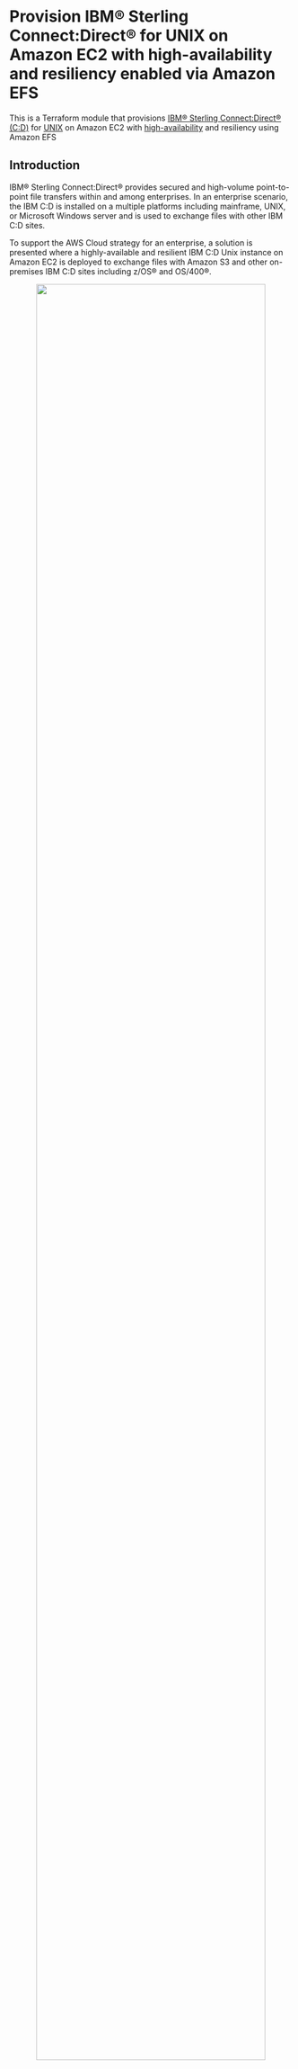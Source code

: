# Provision IBM® Sterling Connect:Direct® for UNIX on Amazon EC2 with high-availability and resiliency enabled via Amazon EFS

This is a Terraform module that provisions [IBM® Sterling Connect:Direct® (C:D)](https://www.ibm.com/products/connect-direct) for [UNIX](https://www.ibm.com/docs/en/connect-direct/6.2.0?topic=guide-connectdirect-unix-overview) on Amazon EC2 with [high-availability](https://www.ibm.com/docs/en/connect-direct/6.2.0?topic=unix-defining-high-availability-settings-in-configuration-files) and resiliency using Amazon EFS

## Introduction
IBM® Sterling Connect:Direct® provides secured and high-volume point-to-point file transfers within and among enterprises. In an enterprise scenario, the IBM C:D is installed on a multiple platforms including mainframe, UNIX, or Microsoft Windows server and is used to exchange files with other IBM C:D sites.

To support the AWS Cloud strategy for an enterprise, a solution is presented where a highly-available and resilient IBM C:D Unix instance on Amazon EC2 is deployed to exchange files with Amazon S3 and other on-premises IBM C:D sites including z/OS® and OS/400®.
<p align="center"><img src="images/aws-tf-cdu-big-picture.png" width="90%"/></p>

- High-availability is implemented via Amazon EC2 Auto Scaling Group to maintain minimum 1 IBM C:D Unix instance in the configured Availability Zone(s).
- IBM C:D Unix instance is fronted by Network Load-Balancer (NLB) to route the traffic to the available instance.
- On-premises IBM C:D sites communicate via the domain name defined at the Amazon Route 53 that is resolved to the NLB.
- Resiliency of the server state is implemented via highly-available and encrypted Amazon EFS instance with mount points in each Availability Zone.
- Security Groups are used for access control to the IBM C:D server and Amazon EFS mount points.

## Features

The terraform module has following features:

- Provision a [IBM C:D Unix](https://www.ibm.com/docs/en/connect-direct/6.2.0?topic=deployment-connectdirect-unix-silent-installation) node with high-availability and resiliency using [Amazon EFS](https://aws.amazon.com/efs/) in the existing VPC and subnets identified via tags.
  - Amazon EC2 [Auto Scaling Group](https://docs.aws.amazon.com/autoscaling/ec2/userguide/auto-scaling-groups.html) is created (`min=1,max=1,desired=1`) to maintain minimum 1 IBM C:D Unix instance.
  - Optionally, provision the IBM C:D Unix node using [Amazon EBS](https://aws.amazon.com/ebs/) without resiliency of state.
- Use a shared Amazon EFS instance (identified by `efs_id`), or provision a new [regional](https://docs.aws.amazon.com/efs/latest/ug/storage-classes.html) Amazon EFS instance with [lifecycle management](https://docs.aws.amazon.com/efs/latest/ug/lifecycle-management-efs.html), [EFS mount target(s)](https://docs.aws.amazon.com/efs/latest/ug/manage-fs-access.html), and [Security Group](https://docs.aws.amazon.com/efs/latest/ug/network-access.html) in the existing VPC and subnets identified via tags.
  - Optionally encrypt the created Amazon EFS file system using an existing [AWS KMS](https://aws.amazon.com/kms/) key or provision a new AWS KMS key for Amazon EFS encryption.
  - Adds necessary rules to the Amazon EFS Security Group, so that IBM C:D Unix instance can access it.
- Use an existing [instance profile](https://docs.aws.amazon.com/IAM/latest/UserGuide/id_roles_use_switch-role-ec2_instance-profiles.html) or provision a new instance profile with necessary access to Amazon S3 and Amazon CloudWatch.
- Install and configure the Amazon CloudWatch agent to forward the server logs to the Amazon CloudWatch logs.
- Optionally encrypt the attached Amazon EBS, [Amazon CloudWatch Logs](https://docs.aws.amazon.com/AmazonCloudWatch/latest/logs/WhatIsCloudWatchLogs.html), and [AWS System Manager Parameter Store](https://docs.aws.amazon.com/systems-manager/latest/userguide/systems-manager-parameter-store.html) using an existing AWS KMS key or provision a new AWS KMS key for the respective service.
- Optionally create a [Network Load Balancer](https://aws.amazon.com/elasticloadbalancing/network-load-balancer/) to front the network traffic and to provide consistent IP address to the client(s).
- Optionally creates a DNS record for the Network Load Balancer via providing the [Amazon Route 53 private hosted zone](https://docs.aws.amazon.com/Route53/latest/DeveloperGuide/hosted-zones-private.html) name.
- Support well-known tag based backup using AWS Backup.
- Customize the IBM C:D Unix node by providing your own
  - node name (`node_name`)
  - server `keycert` file.
  - `netmap.cfg` file (optional).
  - `userfile.cfg` file (optional).
  - installation folder structure (optional).
  - POSIX UID/GID for the `cdadmin` user (optional)
  - extra test or process files to be copied to the server.
  - Source CIDRs to allow access to the server.
  - [Amazon Machine Image (AMI)](https://docs.aws.amazon.com/AWSEC2/latest/UserGuide/AMIs.html) (optional)
  - [Amazon EC2 Instance Type](https://aws.amazon.com/ec2/instance-types/) (optional)
- Uniformly name and tag the provisioned resources.
- Additional module [tls\pca](./modules/tls/pca) is provided for generating IBM C:D Unix compatible server `keycert` file for development and testing purpose.

## Prerequisites

- The target AWS Account and AWS Region are identified.
- The AWS User/Role executing the Terraform scripts must have permissions to provision the target resources in the owner account.
- The [Terraform CLI](https://learn.hashicorp.com/tutorials/terraform/install-cli?in=terraform/aws-get-started) (`version = ">= 1.3.9"`) is installed.
- The [AWS CLI v2](https://awscli.amazonaws.com/v2/documentation/api/latest/reference/index.html) is installed.
- The [Python 3.9+](https://www.python.org/downloads/) is installed.
- AWS SDK for Python [boto3 1.24+](https://boto3.amazonaws.com/v1/documentation/api/latest/guide/quickstart.html#installation) is installed.
- The [openssl 1.1.1+](https://www.openssl.org/) is installed, if you are generating your own server certificate.
- Terraform backend provider and state locking providers are identified and bootstrapped.
  - A [bootstrap](./examples/bootstrap) module/example is provided that provisions an Amazon S3 bucket for Terraform state storage and Amazon DynamoDB table for Terraform state locking.
    - **The Amazon S3 bucket name must be globally unique.**
- The target VPC along with the target Subnets exist and are identified via tags.
  - A [vpc](./examples/vpc) example is provided that provisions VPC, Subnets and related resources with example tagging.
- Optionally, Amazon Route 53 Hosted zone exists and identified by name.
  - The [vpc](./examples/vpc) example also creates a private hosted zone.
- A unique project code name e.g., `cdu-x` is identified that will be used to uniformly name the key aliases.
- Uniform resource tagging scheme is identified.
  - *The examples use only two tags: `Env` and `Project`*
- An Amazon S3 bucket (`s3_bucket`), used for the IBM C:D Unix installer binary and configuration files exists and identified by name.
  - *The examples are using the same Amazon S3 bucket that is used for Terraform state.*
- IBM C:D Unix installation binary from the IBM distribution (e.g. IBM_CD_V6.2_UNIX_RedHat.Z.tar.Z) is obtained and uploaded to the `s3_bucket`.
    - Upload the installation binary to the `s3_bucket` at the prefix `/cdu`.
- IBM C:D Unix server `keycert` file is generated and uploaded to the `s3_bucket`.
  - Obtain the TLS server certificate from your enterprise certificate authority (CA) or create a private certificate authority (PCA) and server certificate.
    - *The server `keycert` file is created by concatenating the encrypted private key and the server certificate issued by the CA into a single keycert file.*
  - *A [tls](./examples/tls) example is provided that creates a PCA and server `keycert` files that are automatically uploaded to the `s3_bucket`. This can be used for testing purpose only.*
  - If you are generating the server `keycert` file from key/certificate obtained from the enterprise CA.
    - Upload it to the `s3_bucket` along with the CA Certificate and the Issuer Certificate at the prefix `/cdu/node-name`.
- The server private key encryption password is stored in the AWS System Manager Parameter Store.
  - The server `keycert` file has encrypted private key which is protected by a password. This password must be stored in the AWS System Manager Parameter Store with a fixed key "`secret_key_prefix`/cert_password"
- The server [Java KeyStore](https://en.wikipedia.org/wiki/Java_KeyStore) password is stored in the AWS System Manager Parameter Store.
  - The IBM C:D Unix installation process creates a Java KeyStore, which is protected by a password. This password must be stored in the AWS System Manager Parameter Store with a fixed key "`secret_key_prefix`/keystore_password"

## Usage

- Use the module via [GitHub source](https://www.terraform.io/language/modules/sources#github) or copy the module into your repository.
- Incorporate the module in your infrastructure/storage [CI](https://aws.amazon.com/devops/continuous-integration/)/[CD](https://aws.amazon.com/devops/continuous-delivery/) [pipeline](https://docs.aws.amazon.com/codepipeline/latest/userguide/concepts.html) as appropriate.
- This solution uses external module [aws-tf-kms](https://github.com/aws-samples/aws-tf-kms) to provision AWS KMS Key(s), if encryption is enabled and `cdu_encryption.*_kms_alias` is not provided.
- This solution uses external module [aws-tf-efs](https://github.com/aws-samples/aws-tf-efs) to provision Amazon EFS, if `cdu_efs_specs.efs_id` is not provided.
- The following code block is a simple example of using this module with default values.
  ```terraform
  module "cdu" {
    source = "./modules/aws/cdu"
    #or
    #source = "github.com/aws-samples/aws-tf-cdu//modules/aws/cdu?ref=v1.0.0"

    region = "us-east-1"

    project  = "cdu-x"
    env_name = "dev"

    tags = {
      Env     = "DEV"
      Project = "cdu-x"
    }

    vpc_tags = {
      "ibm/sterling/cdu" = "1"
      "Env"              = "DEV"
    }

    subnet_tags = {
      "ibm/sterling/cdu" = "1"
      "Env"              = "DEV"
    }

    r53_zone_name = "cdu.samples.aws"

    kms_admin_roles = ["Admin"]

    cdu_params = {
      node_name      = "USLDCDUEX1"
      s3_bucket      = "cdu-x-bucket"
      server_keycert = "usldcduex1.cdu-keycert.txt"
    }
  }
  ```


## Scenarios
This solution primarily supports the following scenarios though many other scenarios are possible.
### Scenario 1: Provision IBM® Sterling Connect:Direct® Unix solution - Owned Amazon EFS
In this scenario the lifecycle of IBM C:D Unix node and related resources such as Amazon EFS and mount target(s) are owned by the IBM C:D Unix team. This is applicable when an independent IBM C:D Unix instance is needed and storage is not shared with any other components.

**Prerequisites**
- The target VPC along with the target Subnets exist and identified via tags.
- Optionally, Route 53 Hosted zone exists and identified by name.
<p align="center"><img src="images/aws-tf-cdu-Scenario-2p.png" width="70%"/></p>

- Amazon EFS file system does not exist.
- EFS access point does not exist.
- EFS mount targets do not exist in the target VPC Subnets.
- EFS Security Group does not exist.
- An Amazon S3 bucket (`s3_bucket`), used for the IBM C:D Unix installer binary and configuration files exists and identified by name.
- IBM C:D Unix installation binary from the IBM distribution (e.g. IBM_CD_V6.2_UNIX_RedHat.Z.tar.Z) is obtained and uploaded to the `s3_bucket`.
- IBM C:D Unix server `keycert` file is obtained and uploaded to the `s3_bucket`.
- The server private key encryption password is stored in the AWS System Manager Parameter Store.
- The server [Java KeyStore](https://en.wikipedia.org/wiki/Java_KeyStore) password is stored in the AWS System Manager Parameter Store.

**Outcome**
<p align="center"><img src="images/aws-tf-cdu-Scenario-2o.png" width="80%"/></p>

- Amazon EFS file system is created.
- EFS Security Group is created with default rules.
- EFS mount targets are created in the target VPC Subnets.
- Standardized EFS resource policy is created.
- No EFS access points are created.
- Encrypted Amazon CloudWatch log group is created for CDU node logs.
- IAM role and instance profile for CDU instance is created.
- Security Group for network access control to CDU instance is created.
- CDU instance is provisioned with state managed on EFS.
- Test files and scripts are copied to the CDU instance.
- Auto Scaling Group is created to manage minimum availability of CDU instance.
- NLB instances is provisioned fronting the CDU instance.
- Amazon Route 53 alias record is created pointing to NLB.

Refer [examples/cdu/scenario1](./examples/cdu/scenario1) to build this scenario
### Scenario 2: Provision IBM® Sterling Connect:Direct® Unix solution - Shared Amazon EFS
In this scenario the lifecycle of a shared Amazon EFS and mount target(s) is owned by a centralized team, while the lifecycle of IBM C:D Unix node and related resources is owned by the IBM C:D Unix team. This is applicable when an IBM C:D Unix instance may share the storage with other components. For example:
- AWS Transfer family SFTP server is created that may use this shared EFS as storage backend.
- Amazon EC2 instances may mount this EFS file system to exchange files with SFTP server or IBM C:D Unix node.

**Prerequisites**
- The target VPC along with the target Subnets exist and identified via tags.
- Optionally, Route 53 Hosted zone exists and identified by name.
<p align="center"><img src="images/aws-tf-cdu-Scenario-1p.png" width="70%"/></p>

- Amazon EFS file system exist.
- EFS mount targets exist in the target VPC Subnets.
- EFS Security Group exist and identified via tags.
- An Amazon S3 bucket (`s3_bucket`), used for the IBM C:D Unix installer binary and configuration files exists and identified by name.
- IBM C:D Unix installation binary from the IBM distribution (e.g. IBM_CD_V6.2_UNIX_RedHat.Z.tar.Z) is obtained and uploaded to the `s3_bucket`.
- IBM C:D Unix server `keycert` file is obtained and uploaded to the `s3_bucket`.
- The server private key encryption password is stored in the AWS System Manager Parameter Store.
- The server [Java KeyStore](https://en.wikipedia.org/wiki/Java_KeyStore) password is stored in the AWS System Manager Parameter Store.

**Outcome**
<p align="center"><img src="images/aws-tf-cdu-Scenario-1o.png" width="80%"/></p>

- Encrypted Amazon CloudWatch log group is created for CDU node logs.
- IAM role and instance profile for CDU instance is created.
- Security Group for network access control to CDU instance is created.
- CDU instance is provisioned with state managed on EFS.
- Test files and scripts are copied to the CDU instance.
- Auto Scaling Group is created to manage minimum availability of CDU instance.
- NLB instances is provisioned fronting the CDU instance.
- Route 53 alias record is created pointing to NLB.

Refer [examples/cdu/scenario2](./examples/cdu/scenario2) to build this scenario
## Future Enhancements
- Support for IBM Sterling Connect:Direct Web Services can be added.

## Security

See [CONTRIBUTING](CONTRIBUTING.md#security-issue-notifications) for more information.

## License

This library is licensed under the MIT-0 License. See the [LICENSE](LICENSE) file.
